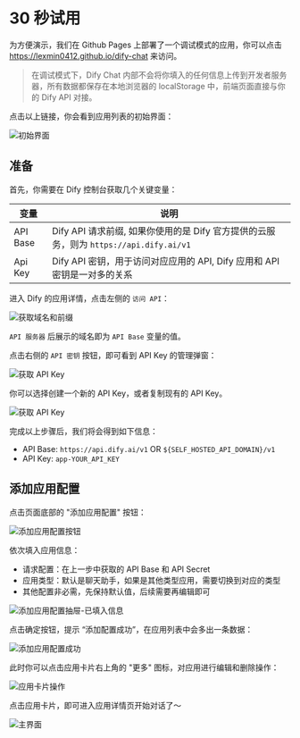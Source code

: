 # 30 秒试用

为方便演示，我们在 Github Pages 上部署了一个调试模式的应用，你可以点击 https://lexmin0412.github.io/dify-chat 来访问。

> 在调试模式下，Dify Chat 内部不会将你填入的任何信息上传到开发者服务器，所有数据都保存在本地浏览器的 localStorage 中，前端页面直接与你的 Dify API 对接。

点击以上链接，你会看到应用列表的初始界面：

![初始界面](/apps_init.png)

## 准备

首先，你需要在 Dify 控制台获取几个关键变量：

| 变量     | 说明                                                                                   |
| -------- | -------------------------------------------------------------------------------------- |
| API Base | Dify API 请求前缀, 如果你使用的是 Dify 官方提供的云服务，则为 `https://api.dify.ai/v1` |
| Api Key  | Dify API 密钥，用于访问对应应用的 API, Dify 应用和 API 密钥是一对多的关系              |

进入 Dify 的应用详情，点击左侧的 `访问 API`：

![获取域名和前缀](/get_api_base.png)

`API 服务器` 后展示的域名即为 `API Base` 变量的值。

点击右侧的 `API 密钥` 按钮，即可看到 API Key 的管理弹窗：

![获取 API Key](/get_api_key_entry.png)

你可以选择创建一个新的 API Key，或者复制现有的 API Key。

![获取 API Key](/get_api_key.png)

完成以上步骤后，我们将会得到如下信息：

- API Base: `https://api.dify.ai/v1` OR `${SELF_HOSTED_API_DOMAIN}/v1`
- API Key: `app-YOUR_API_KEY`

## 添加应用配置

点击页面底部的 "添加应用配置" 按钮：

![添加应用配置按钮](/guide_mtapp_setting.png)

依次填入应用信息：

- 请求配置：在上一步中获取的 API Base 和 API Secret
- 应用类型：默认是聊天助手，如果是其他类型应用，需要切换到对应的类型
- 其他配置非必需，先保持默认值，后续需要再编辑即可

![添加应用配置抽屉-已填入信息](/guide_mtapp_setting_add_fulfilled.png)

点击确定按钮，提示 “添加配置成功”，在应用列表中会多出一条数据：

![添加应用配置成功](/guide_mtapp_setting_add_success.png)

此时你可以点击应用卡片右上角的 "更多" 图标，对应用进行编辑和删除操作：

![应用卡片操作](/guide_mtapp_app_actions.png)

点击应用卡片，即可进入应用详情页开始对话了～

![主界面](/guide_mtapp_main.png)
